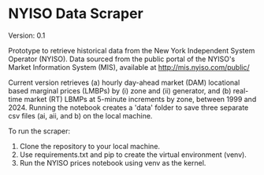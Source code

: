 # NYISO Data Scraper

Version: 0.1

Prototype to retrieve historical data from the New York Independent System Operator (NYISO). Data sourced from the public portal of the NYISO's Market Information System (MIS), available at http://mis.nyiso.com/public/

Current version retrieves (a) hourly day-ahead market (DAM) locational based marginal prices (LMBPs) by (i) zone and (ii) generator, and (b) real-time market (RT) LBMPs at 5-minute increments by zone, between 1999 and 2024. Running the notebook creates a 'data' folder to save three separate csv files (ai, aii, and b) on the local machine. 

To run the scraper:
1. Clone the repository to your local machine.
2. Use requirements.txt and pip to create the virtual environment (venv).
3. Run the NYISO prices notebook using venv as the kernel.



